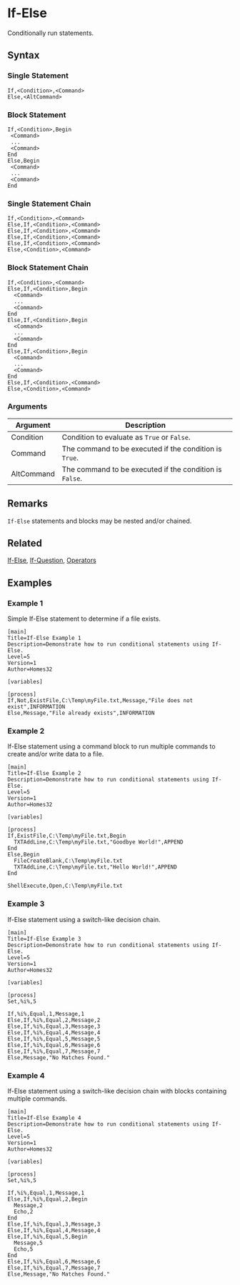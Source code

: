 # If-Else

Conditionally run statements.

## Syntax

### Single Statement

```pebakery
If,<Condition>,<Command>
Else,<AltCommand>
```

### Block Statement

```pebakery
If,<Condition>,Begin
 <Command>
 ...
 <Command>
End
Else,Begin
 <Command>
 ...
 <Command>
End
```

### Single Statement Chain

```pebakery
If,<Condition>,<Command>
Else,If,<Condition>,<Command>
Else,If,<Condition>,<Command>
Else,If,<Condition>,<Command>
Else,If,<Condition>,<Command>
Else,<Condition>,<Command>
```

### Block Statement Chain

```pebakery
If,<Condition>,<Command>
Else,If,<Condition>,Begin
  <Command>
  ...
  <Command>
End  
Else,If,<Condition>,Begin
  <Command>
  ...
  <Command>
End
Else,If,<Condition>,Begin
  <Command>
  ...
  <Command>
End
Else,If,<Condition>,<Command>
Else,<Condition>,<Command>
```

### Arguments

| Argument | Description |
| --- | --- |
| Condition | Condition to evaluate as `True` or `False`. |
| Command | The command to be executed if the condition is `True`. |
| AltCommand | The command to be executed if the condition is `False`. |

## Remarks

`If-Else` statements and blocks may be nested and/or chained.

## Related

[If-Else](./If-Else.md), [If-Question](./If-Question.md), [Operators](./Operators.md)

## Examples

### Example 1

Simple If-Else statement to determine if a file exists.

```pebakery
[main]
Title=If-Else Example 1
Description=Demonstrate how to run conditional statements using If-Else.
Level=5
Version=1
Author=Homes32

[variables]

[process]
If,Not,ExistFile,C:\Temp\myFile.txt,Message,"File does not exist",INFORMATION
Else,Message,"File already exists",INFORMATION
```

### Example 2

If-Else statement using a command block to run multiple commands to create and/or write data to a file.

```pebakery
[main]
Title=If-Else Example 2
Description=Demonstrate how to run conditional statements using If-Else.
Level=5
Version=1
Author=Homes32

[variables]

[process]
If,ExistFile,C:\Temp\myFile.txt,Begin
  TXTAddLine,C:\Temp\myFile.txt,"Goodbye World!",APPEND
End
Else,Begin
  FileCreateBlank,C:\Temp\myFile.txt
  TXTAddLine,C:\Temp\myFile.txt,"Hello World!",APPEND
End

ShellExecute,Open,C:\Temp\myFile.txt
```

### Example 3

If-Else statement using a switch-like decision chain.

```pebakery
[main]
Title=If-Else Example 3
Description=Demonstrate how to run conditional statements using If-Else.
Level=5
Version=1
Author=Homes32

[variables]

[process]
Set,%i%,5

If,%i%,Equal,1,Message,1
Else,If,%i%,Equal,2,Message,2
Else,If,%i%,Equal,3,Message,3
Else,If,%i%,Equal,4,Message,4
Else,If,%i%,Equal,5,Message,5
Else,If,%i%,Equal,6,Message,6
Else,If,%i%,Equal,7,Message,7
Else,Message,"No Matches Found."
```

### Example 4

If-Else statement using a switch-like decision chain with blocks containing multiple commands.

```pebakery
[main]
Title=If-Else Example 4
Description=Demonstrate how to run conditional statements using If-Else.
Level=5
Version=1
Author=Homes32

[variables]

[process]
Set,%i%,5

If,%i%,Equal,1,Message,1
Else,If,%i%,Equal,2,Begin
  Message,2
  Echo,2
End
Else,If,%i%,Equal,3,Message,3
Else,If,%i%,Equal,4,Message,4
Else,If,%i%,Equal,5,Begin
  Message,5
  Echo,5
End
Else,If,%i%,Equal,6,Message,6
Else,If,%i%,Equal,7,Message,7
Else,Message,"No Matches Found."
```
